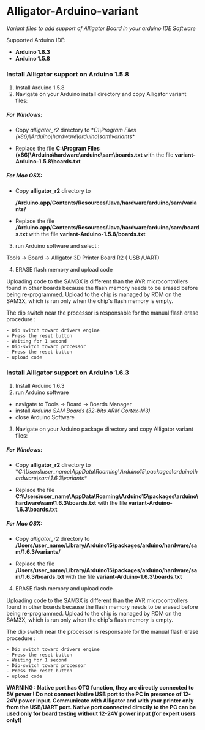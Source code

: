 # Alligator-Arduino-variant

*Variant files to add support of Alligator Board in your arduino IDE Software*

Supported Arduino IDE:
- **Arduino 1.6.3**
- **Arduino 1.5.8**

### Install Alligator support on Arduino 1.5.8

1. Install Arduino 1.5.8
2. Navigate on your Arduino install directory and copy Alligator variant files:

  ##### For Windows:
  - Copy *alligator_r2* directory to 
  **C:\Program Files (x86)\Arduino\hardware\arduino\sam\variants\**

  - Replace the file **C:\Program Files (x86)\Arduino\hardware\arduino\sam\boards.txt**
    with the file **variant-Arduino-1.5.8\boards.txt**

  ##### For Mac OSX:
  - Copy **alligator_r2** directory to
  
    **/Arduino.app/Contents/Resources/Java/hardware/arduino/sam/variants/**

  - Replace the file **/Arduino.app/Contents/Resources/Java/hardware/arduino/sam/boards.txt**
    with the file **variant-Arduino-1.5.8/boards.txt**

3. run Arduino software and select : 

  Tools -> Board -> Alligator 3D Printer Board R2 ( USB /UART)

4. ERASE flash memory and upload code

  Uploading code to the SAM3X is different than the AVR microcontrollers found in other boards because the flash memory   needs to be erased before being re-programmed. Upload to the chip is managed by ROM on the SAM3X, which is run only when the chip's flash memory is empty.

  The dip switch near the processor is responsable for the manual flash erase procedure :

    - Dip switch toward drivers engine
    - Press the reset button
    - Waiting for 1 second
    - Dip-switch toward processor
    - Press the reset button
    - upload code

### Install Alligator support on Arduino 1.6.3

1. Install Arduino 1.6.3
2. run Arduino software
  - navigate to Tools -> Board -> Boards Manager 
  - install *Arduino SAM Boards (32-bits ARM Cortex-M3)*
  - close Arduino Software
3. Navigate on your Arduino package directory and copy Alligator variant files:

  ##### For Windows:
  - Copy **alligator_r2** directory to 
  **C:\Users\user_name\AppData\Roaming\Arduino15\packages\arduino\hardware\sam\1.6.3\variants\**

  - Replace the file **C:\Users\user_name\AppData\Roaming\Arduino15\packages\arduino\hardware\sam\1.6.3\boards.txt**
    with the file **variant-Arduino-1.6.3\boards.txt**

  ##### For Mac OSX:
  - Copy *alligator_r2* directory to 
  **/Users/user_name/Library/Arduino15/packages/arduino/hardware/sam/1.6.3/variants/**

  - Replace the file **/Users/user_name/Library/Arduino15/packages/arduino/hardware/sam/1.6.3/boards.txt**
    with the file **variant-Arduino-1.6.3\boards.txt**
  
4. ERASE flash memory and upload code

  Uploading code to the SAM3X is different than the AVR microcontrollers found in other boards because the flash memory   needs to be erased before being re-programmed. Upload to the chip is managed by ROM on the SAM3X, which is run only when the chip's flash memory is empty.

  The dip switch near the processor is responsable for the manual flash erase procedure :

    - Dip switch toward drivers engine
    - Press the reset button
    - Waiting for 1 second
    - Dip-switch toward processor
    - Press the reset button
    - upload code


  
 **WARNING : Native port has OTG function, they are directly connected to 5V power !
  Do not connect Native USB port to the PC in presence of 12-24V power input.
  Communicate with Alligator and with your printer only from the USB/UART port.
  Native port connected directly to the PC can be used only for board testing without 12-24V power input (for expert users only!)**
